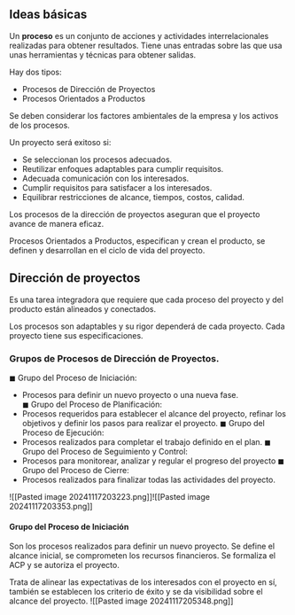 ## Ideas básicas
Un **proceso** es un conjunto de acciones y actividades interrelacionales realizadas para obtener resultados. Tiene unas entradas sobre las que usa unas herramientas y técnicas para obtener salidas.

Hay dos tipos:
+ Procesos de Dirección de Proyectos
+ Procesos Orientados a Productos

Se deben considerar los factores ambientales de la empresa y los activos de los procesos.

Un proyecto será exitoso si: 
+ Se seleccionan los procesos adecuados. 
+ Reutilizar enfoques adaptables para cumplir requisitos. 
+ Adecuada comunicación con los interesados. 
+ Cumplir requisitos para satisfacer a los interesados. 
+ Equilibrar restricciones de alcance, tiempos, costos, calidad.

Los procesos de la dirección de proyectos aseguran que el proyecto avance de manera eficaz.

Procesos Orientados a Productos, especifican y crean el producto, se definen y desarrollan en el ciclo de vida del proyecto.

## Dirección de proyectos
Es una tarea integradora que requiere que cada proceso del proyecto y del producto están alineados y conectados.

Los procesos son adaptables y su rigor dependerá de cada proyecto. Cada proyecto tiene sus especificaciones.

### Grupos de Procesos de Dirección de Proyectos.
◼ Grupo del Proceso de Iniciación: 
+ Procesos para definir un nuevo proyecto o una nueva fase.  
◼ Grupo del Proceso de Planificación:
+ Procesos requeridos para establecer el alcance del proyecto, refinar los objetivos y definir los pasos para realizar el proyecto. 
◼ Grupo del Proceso de Ejecución:
+ Procesos realizados para completar el trabajo definido en el plan. 
◼ Grupo del Proceso de Seguimiento y Control:
+ Procesos para monitorear, analizar y regular el progreso del proyecto 
◼ Grupo del Proceso de Cierre: 
+ Procesos realizados para finalizar todas las actividades del proyecto.

![[Pasted image 20241117203223.png]]![[Pasted image 20241117203353.png]]

#### Grupo del Proceso de Iniciación
Son los procesos realizados para definir un nuevo proyecto. Se define el alcance inicial, se comprometen los recursos financieros. Se formaliza el ACP y se autoriza el proyecto.

Trata de alinear las expectativas de los interesados con el proyecto en sí, también se establecen los criterio de éxito y se da visibilidad sobre el alcance del proyecto.
![[Pasted image 20241117205348.png]]

